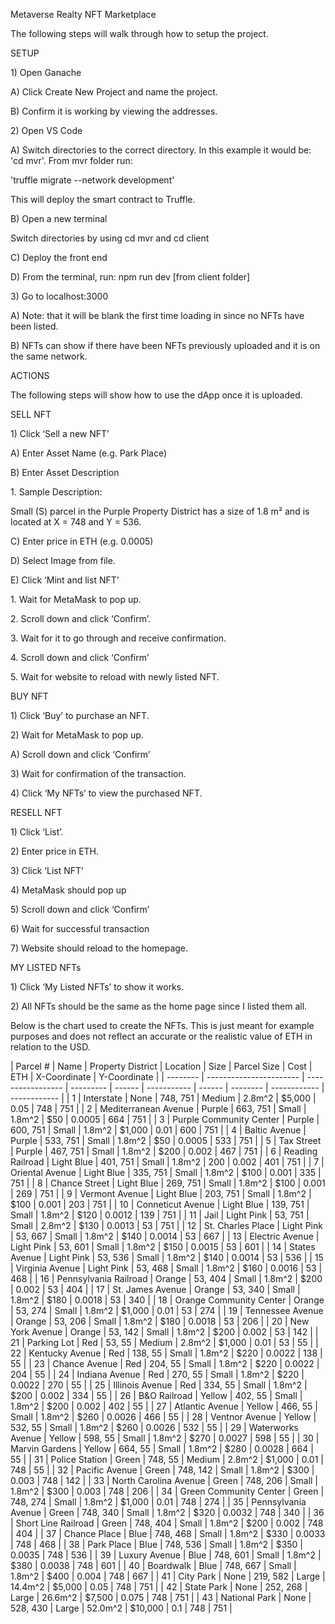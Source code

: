 Metaverse Realty NFT Marketplace
<p>
The following steps will walk through how to setup the project. <p>
SETUP <p>
 1)	Open Ganache <p>
    A)	Click Create New Project and name the project. <p>
    B)	Confirm it is working by viewing the addresses. <p>
2)	Open VS Code <p>
   A)	Switch directories to the correct directory. In this example it would be: 'cd mvr'. From mvr folder run: <p>
      'truffle migrate --network development' <p>
      This will deploy the smart contract to Truffle. <p>
   B)	Open a new terminal <p>
      Switch directories by using cd mvr and cd client <p>
   C)	Deploy the front end <p>
   D)	From the terminal, run: npm run dev [from client folder] <p>
3)	Go to localhost:3000 <p>
   A)	Note: that it will be blank the first time loading in since no NFTs have been listed. <p>
   B) NFTs can show if there have been NFTs previously uploaded and it is on the same network. <p>
<p>
ACTIONS <p>
The following steps will show how to use the dApp once it is uploaded. <p>
<p>
SELL NFT <p>
 1)	Click ‘Sell a new NFT’ <p>
    A)	Enter Asset Name (e.g. Park Place) <p>
    B)	Enter Asset Description <p>
       1.	Sample Description: <p>
          Small (S) parcel in the Purple Property District has a size of 1.8 m² and is located at X = 748 and Y = 536. <p>
    C)	Enter price in ETH (e.g. 0.0005) <p>
    D)	Select Image from file. <p>
    E)	Click ‘Mint and list NFT’ <p>
       1.	Wait for MetaMask to pop up.  <p>
       2.	Scroll down and click ‘Confirm’. <p>
       3.	Wait for it to go through and receive confirmation. <p>
       4.	Scroll down and click ‘Confirm’ <p>
       5.	Wait for website to reload with newly listed NFT. <p>
<p>
BUY NFT <p>
1)	Click ‘Buy’ to purchase an NFT. <p>
2)	Wait for MetaMask to pop up. <p>
A)	Scroll down and click ‘Confirm’ <p>
3)	Wait for confirmation of the transaction. <p>
4)	Click ‘My NFTs’ to view the purchased NFT. <p>
<p>
RESELL NFT <p>
1)	Click ‘List’. <p>
2)	Enter price in ETH. <p>
3)	Click ‘List NFT’ <p>
4)	MetaMask should pop up <p>
5)	Scroll down and click ‘Confirm’ <p>
6)	Wait for successful transaction <p>
7)	Website should reload to the homepage. <p>
<p>
MY LISTED NFTs <p>
1)	Click ‘My Listed NFTs’ to show it works. <p>
2)	All NFTs should be the same as the home page since I listed them all. <p>
<p>
Below is the chart used to create the NFTs. This is just meant for example purposes and does not reflect an accurate or the realistic value of ETH in relation to the USD. <p>
<p>
| Parcel # | Name                    | Property District | Location  | Size   | Parcel Size | Cost    | ETH      | X-Coordinate | Y-Coordinate |    
| -------- | ----------------------- | ----------------- | --------- | ------ | ----------- | ------  | -------- | ------------ | ------------ |
| 1        | Interstate              | None              | 748, 751  | Medium | 2.8m^2      | $5,000  | 0.05     | 748          | 751          |
| 2        | Mediterranean Avenue    | Purple            | 663, 751  | Small  | 1.8m^2      | $50     | 0.0005   | 664          | 751          |
| 3        | Purple Community Center | Purple            | 600, 751  | Small  | 1.8m^2      | $1,000  | 0.01     | 600          | 751          |
| 4        | Baltic Avenue           | Purple            | 533, 751  | Small  | 1.8m^2      | $50     | 0.0005   | 533          | 751          |
| 5        | Tax Street              | Purple            | 467, 751  | Small  | 1.8m^2      | $200    | 0.002    | 467          | 751          |
| 6        | Reading Railroad        | Light Blue        | 401, 751  | Small  | 1.8m^2      | 200     | 0.002    | 401          | 751          |
| 7        | Oriental Avenue         | Light Blue        | 335, 751  | Small  | 1.8m^2      | $100    | 0.001    | 335          | 751          |
| 8        | Chance Street           | Light Blue        | 269, 751  | Small  | 1.8m^2      | $100    | 0.001    | 269          | 751          |
| 9        | Vermont Avenue          | Light Blue        | 203, 751  | Small  | 1.8m^2      | $100    | 0.001    | 203          | 751          |
| 10       | Conneticut Avenue       | Light Blue        | 139, 751  | Small  | 1.8m^2      | $120    | 0.0012   | 139          | 751          |
| 11       | Jail                    | Light Pink        | 53, 751   | Small  | 2.8m^2      | $130    | 0.0013   | 53           | 751          |
| 12       | St. Charles Place       | Light Pink        | 53, 667   | Small  | 1.8m^2      | $140    | 0.0014   | 53           | 667          |
| 13       | Electric Avenue         | Light Pink        | 53, 601   | Small  | 1.8m^2      | $150    | 0.0015   | 53           | 601          |
| 14       | States Avenue           | Light Pink        | 53, 536   | Small  | 1.8m^2      | $140    | 0.0014   | 53           | 536          |
| 15       | Virginia Avenue         | Light Pink        | 53, 468   | Small  | 1.8m^2      | $160    | 0.0016   | 53           | 468          |
| 16       | Pennsylvania Railroad   | Orange            | 53, 404   | Small  | 1.8m^2      | $200    | 0.002    | 53           | 404          |
| 17       | St. James Avenue        | Orange            | 53, 340   | Small  | 1.8m^2      | $180    | 0.0018   | 53           | 340          |
| 18       | Orange Community Center | Orange            | 53, 274   | Small  | 1.8m^2      | $1,000  | 0.01     | 53           | 274          |
| 19       | Tennessee Avenue        | Orange            | 53, 206   | Small  | 1.8m^2      | $180    | 0.0018   | 53           | 206          |
| 20       | New York Avenue         | Orange            | 53, 142   | Small  | 1.8m^2      | $200    | 0.002    | 53           | 142          |
| 21       | Parking Lot             | Red               | 53, 55    | Medium | 2.8m^2      | $1,000  | 0.01     | 53           | 55           |
| 22       | Kentucky Avenue         | Red               | 138, 55   | Small  | 1.8m^2      | $220    | 0.0022   | 138          | 55           |
| 23       | Chance Avenue           | Red               | 204, 55   | Small  | 1.8m^2      | $220    | 0.0022   | 204          | 55           |
| 24       | Indiana Avenue          | Red               | 270, 55   | Small  | 1.8m^2      | $220    | 0.0022   | 270          | 55           |
| 25       | Illinois Avenue         | Red               | 334, 55   | Small  | 1.8m^2      | $200    | 0.002    | 334          | 55           |
| 26       | B&O Railroad            | Yellow            | 402, 55   | Small  | 1.8m^2      | $200    | 0.002    | 402          | 55           |
| 27       | Atlantic Avenue         | Yellow            | 466, 55   | Small  | 1.8m^2      | $260    | 0.0026   | 466          | 55           |
| 28       | Ventnor Avenue          | Yellow            | 532, 55   | Small  | 1.8m^2      | $260    | 0.0026   | 532          | 55           |
| 29       | Waterworks Avenue       | Yellow            | 598, 55   | Small  | 1.8m^2      | $270    | 0.0027   | 598          | 55           |
| 30       | Marvin Gardens          | Yellow            | 664, 55   | Small  | 1.8m^2      | $280    | 0.0028   | 664          | 55           |
| 31       | Police Station          | Green             | 748, 55   | Medium | 2.8m^2      | $1,000  | 0.01     | 748          | 55           |
| 32       | Pacific Avenue          | Green             | 748, 142  | Small  | 1.8m^2      | $300    | 0.003    | 748          | 142          |
| 33       | North Carolina Avenue   | Green             | 748, 206  | Small  | 1.8m^2      | $300    | 0.003    | 748          | 206          |
| 34       | Green Community Center  | Green             | 748, 274  | Small  | 1.8m^2      | $1,000  | 0.01     | 748          | 274          |
| 35       | Pennsylvania Avenue     | Green             | 748, 340  | Small  | 1.8m^2      | $320    | 0.0032   | 748          | 340          |
| 36       | Short Line Railroad     | Green             | 748, 404  | Small  | 1.8m^2      | $200    | 0.002    | 748          | 404          |
| 37       | Chance Place            | Blue              | 748, 468  | Small  | 1.8m^2      | $330    | 0.0033   | 748          | 468          |
| 38       | Park Place              | Blue              | 748, 536  | Small  | 1.8m^2      | $350    | 0.0035   | 748          | 536          |
| 39       | Luxury Avenue           | Blue              | 748, 601  | Small  | 1.8m^2      | $380    | 0.0038   | 748          | 601          |
| 40       | Boardwalk               | Blue              | 748, 667  | Small  | 1.8m^2      | $400    | 0.004    | 748          | 667          |
| 41       | City Park               | None              | 219, 582  | Large  | 14.4m^2     | $5,000  | 0.05     | 748          | 751          |
| 42       | State Park              | None              | 252, 268  | Large  | 26.6m^2     | $7,500  | 0.075    | 748          | 751          |
| 43       | National Park           | None              | 528, 430  | Large  | 52.0m^2     | $10,000 | 0.1      | 748          | 751          |











